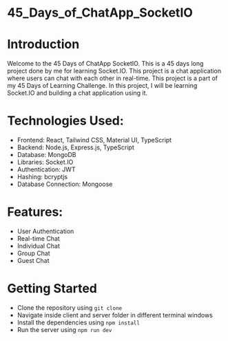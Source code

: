 # 45_Days_of_ChatApp_SocketIO

# Introduction
Welcome to the 45 Days of ChatApp SocketIO. This is a 45 days long project done by me for learning Socket.IO. This project is a chat application where users can chat with each other in real-time. This project is a part of my 45 Days of Learning Challenge. In this project, I will be learning Socket.IO and building a chat application using it.

# Technologies Used:
- Frontend: React, Tailwind CSS, Material UI, TypeScript
- Backend: Node.js, Express.js, TypeScript
- Database: MongoDB
- Libraries: Socket.IO
- Authentication: JWT
- Hashing: bcryptjs
- Database Connection: Mongoose

# Features:
- User Authentication
- Real-time Chat
- Individual Chat
- Group Chat
- Guest Chat

# Getting Started
- Clone the repository using `git clone`
- Navigate inside client and server folder in different terminal windows
- Install the dependencies using `npm install`
- Run the server using `npm run dev`

